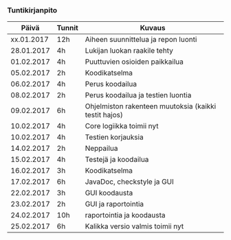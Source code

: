 ### Tuntikirjanpito
Päivä | Tunnit | Kuvaus
--------------- | ----- | ------
xx.01.2017 | 12h | Aiheen suunnittelua ja repon luonti
28.01.2017 | 4h | Lukijan luokan raakile tehty
01.02.2017 | 4h | Puuttuvien osioiden paikkailua
05.02.2017 | 2h | Koodikatselma
06.02.2017 | 4h | Perus koodailua
08.02.2017 | 2h | Perus koodailua ja testien luontia
09.02.2017 | 6h | Ohjelmiston rakenteen muutoksia (kaikki testit hajos)
10.02.2017 | 4h | Core logiikka toimii nyt
10.02.2017 | 4h | Testien korjauksia
14.02.2017 | 2h | Neppailua
15.02.2017 | 4h | Testejä ja koodailua
16.02.2017 | 3h | Koodikatselma
17.02.2017 | 6h | JavaDoc, checkstyle ja GUI
22.02.2017 | 3h | GUI koodausta
23.02.2017 | 2h | GUI ja raportointia
24.02.2017 | 10h | raportointia ja koodausta
25.02.2017 | 6h | Kalikka versio valmis toimii nyt
